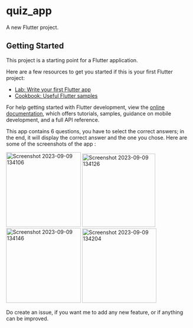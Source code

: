 # quiz_app

A new Flutter project.

## Getting Started

This project is a starting point for a Flutter application.

Here are a few resources to get you started if this is your first Flutter project:

- [Lab: Write your first Flutter app](https://docs.flutter.dev/get-started/codelab)
- [Cookbook: Useful Flutter samples](https://docs.flutter.dev/cookbook)

For help getting started with Flutter development, view the
[online documentation](https://docs.flutter.dev/), which offers tutorials,
samples, guidance on mobile development, and a full API reference.

This app contains 6 questions, you have to select the correct answers; in the end, it will display the correct answer and the one you chose.
      Here are some of the screenshots of the app :

<img width="202" alt="Screenshot 2023-09-09 134106" src="https://github.com/SarthakJaiswal001/flutter_quiz_app/assets/96002671/7597b81c-791f-4003-8ee6-c90bd2517365">

<img width="198" alt="Screenshot 2023-09-09 134126" src="https://github.com/SarthakJaiswal001/flutter_quiz_app/assets/96002671/55092acd-a0cc-4646-a654-ad873092d956">

<img width="202" alt="Screenshot 2023-09-09 134146" src="https://github.com/SarthakJaiswal001/flutter_quiz_app/assets/96002671/e8b6c2ae-c70f-41d2-abdc-5b4de22403e4">

<img width="201" alt="Screenshot 2023-09-09 134204" src="https://github.com/SarthakJaiswal001/flutter_quiz_app/assets/96002671/0381e342-0b25-47a8-bb6e-feee8378614f">

Do create an issue, if you want me to add any new feature, or if anything can be improved.


